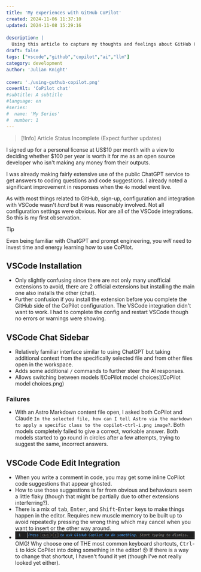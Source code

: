 ```yaml
---
title: 'My experiences with GitHub CoPilot'
created: 2024-11-06 11:37:10
updated: 2024-11-08 15:29:16

description: |
  Using this article to capture my thoughts and feelings about GitHub CoPilot and its integration to Visual Studio Code starting in November 2024. Also assessing value for money for an unfunded open source developer.
draft: false
tags: ["vscode","github","copilot","ai","llm"]
category: development
author: 'Julian Knight'

cover: './using-guthub-copilot.png'
coverAlt: 'CoPilot chat'
#subtitle: A subtitle
#language: en
#series:
#  name: 'My Series'
#  number: 1
---
```


> [!Info] Article Status
> Incomplete (Expect further updates)

I signed up for a personal license at US$10 per month with a view to deciding whether $100 per year is worth it for me as an open source developer who isn't making any money from their outputs.

I was already making fairly extensive use of the public ChatGPT service to get answers to coding questions and code suggestions. I already noted a significant improvement in responses when the `4o` model went live.

As with most things related to GitHub, sign-up, configuration and integration with VSCode wasn't _hard_ but it was reasonably involved. Not all configuration settings were obvious. Nor are all of the VSCode integrations. So this is my first observation. 

> [!Tip]
> Even being familiar with ChatGPT and prompt engineering, you _will_ need to invest time and energy learning how to use CoPilot.

## VSCode Installation

* Only slightly confusing since there are not only many unofficial extensions to avoid, there are 2 official extensions but installing the main one also installs the other (chat).
* Further confusion if you install the extension before you complete the GitHub side of the CoPilot configuration. The VSCode integration didn't want to work. I had to complete the config and restart VSCode though no errors or warnings were showing.

## VSCode Chat Sidebar

* Relatively familiar interface similar to using ChatGPT but taking additional context from the specifically selected file and from other files open in the workspace.
* Adds some additional `/` commands to further steer the AI responses.
* Allows switching between models ![CoPilot model choices](CoPilot model choices.png)

### Failures

* With an Astro Markdown content file open, I asked both CoPilot and Claude `In the selected file, how can I tell Astro via the markdown to apply a specific class to the copilot-ctrl-i.png image?`. Both models completely failed to give a correct, workable answer. Both models started to go round in circles after a few attempts, trying to suggest the same, incorrect answers.

## VSCode Code Edit Integration

* When you write a comment in code, you may get some inline CoPilot code suggestions that appear ghosted.
* How to use those suggestions is far from obvious and behaviours seem a little flaky (though that might be partially due to other extensions interferring?).
* There is a mix of <kbd>tab</kbd>, <kbd>Enter</kbd>, and <kbd>Shift</kbd>-<kbd>Enter</kbd> keys to make things happen in the editor. Requires new muscle memory to be built up to avoid repeatedly pressing the wrong thing which may cancel when you want to insert or the other way around.
* <span class="imgright">![copilot vscode editor prompt](./copilot-ctrl-i.png)</span>OMG! Why choose one of THE most common keyboard shortcuts, <kbd>Ctrl</kbd>-<kbd>i</kbd> to kick CoPilot into doing something in the editor! 😕 If there is a way to change that shortcut, I haven't found it yet (though I've not really looked yet either).
  
  
 
